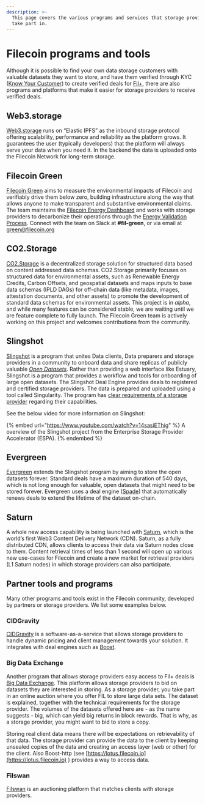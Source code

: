 ```yaml
---
description: >-
  This page covers the various programs and services that storage providers can
  take part in.
---
```


# Filecoin programs and tools

Although it is possible to find your own data storage customers with valuable datasets they want to store, and have them verified through KYC ([Know Your Customer](https://en.wikipedia.org/wiki/Know\_your\_customer)) to create verified deals for [Fil+](../../basics/how-storage-works/filecoin-plus.md), there are also programs and platforms that make it easier for storage providers to receive verified deals.

## Web3.storage

[Web3.storage](https://web3.storage/) runs on “Elastic IPFS” as the inbound storage protocol offering scalability, performance and reliability as the platform grows. It guarantees the user (typically developers) that the platform will always serve your data when you need it. In the backend the data is uploaded onto the Filecoin Network for long-term storage.

## Filecoin Green

[Filecoin Green](https://green.filecoin.io) aims to measure the environmental impacts of Filecoin and verifiably drive them below zero, building infrastructure along the way that allows anyone to make transparent and substantive environmental claims. The team maintains the [Filecoin Energy Dashboard](https://filecoin.energy/) and works with storage providers to decarbonize their operations through the [Energy Validation Process](https://filecoin-green.gitbook.io/filecoin-green-documentation/storage-providers-green-guidance-documentation/storage-providers-tiered-sustainability-claims). Connect with the team on Slack at **#fil-green**, or via email at [green@filecoin.org](mailto:green@filecoin.org)

## CO2.Storage

[CO2.Storage](https://co2.storage) is a decentralized storage solution for structured data based on content addressed data schemas. CO2.Storage primarily focuses on structured data for environmental assets, such as Renewable Energy Credits, Carbon Offsets, and geospatial datasets and maps inputs to base data schemas (IPLD DAGs) for off-chain data (like metadata, images, attestation documents, and other assets) to promote the development of standard data schemas for environmental assets. This project is in _alpha_, and while many features can be considered stable, we are waiting until we are feature complete to fully launch. The Filecoin Green team is actively working on this project and welcomes contributions from the community.

## Slingshot

[Slingshot](https://slingshot.filecoin.io) is a program that unites Data clients, Data preparers and storage providers in a community to onboard data and share replicas of publicly valuable [_Open Datasets_](https://datasets.filecoin.io). Rather than providing a web interface like Estuary, Slingshot is a program that provides a workflow and tools for onboarding of large open datasets. The Slingshot Deal Engine provides deals to registered and certified storage providers. The data is prepared and uploaded using a tool called Singularity. The program has [clear requirements of a storage provider](https://slingshot.filecoin.io/requirements#participating-as-a-storage-provider-sp) regarding their capabilities.

See the below video for more information on Slingshot:

{% embed url="https://www.youtube.com/watch?v=14sasiEThig" %}
A overview of the Slingshot project from the Enterprise Storage Provider Accelerator (ESPA).
{% endembed %}

## Evergreen

[Evergreen](https://evergreen.filecoin.io/) extends the Slingshot program by aiming to store the open datasets forever. Standard deals have a maximum duration of 540 days, which is not long enough for valuable, open datasets that might need to be stored forever. Evergreen uses a deal engine ([Spade](https://github.com/ribasushi/spade)) that automatically renews deals to extend the lifetime of the dataset on-chain.

## Saturn

A whole new access capability is being launched with [Saturn](https://saturn.tech), which is the world’s first Web3 Content Delivery Network (CDN). Saturn, as a fully distributed CDN, allows clients to access their data via Saturn nodes close to them. Content retrieval times of less than 1 second will open up various new use-cases for Filecoin and create a new market for retrieval providers (L1 Saturn nodes) in which storage providers can also participate.

## Partner tools and programs

Many other programs and tools exist in the Filecoin community, developed by partners or storage providers. We list some examples below.

### CIDGravity

[CIDGravity](https://www.cidgravity.com/) is a software-as-a-service that allows storage providers to handle dynamic pricing and client management towards your solution. It integrates with deal engines such as [Boost](https://boost.filecoin.io).

### Big Data Exchange

Another program that allows storage providers easy access to Fil+ deals is [Big Data Exchange](https://www.bigdataexchange.io/). This platform allows storage providers to bid on datasets they are interested in storing. As a storage provider, you take part in an online auction where you offer FIL to store large data sets. The dataset is explained, together with the technical requirements for the storage provider. The volumes of the datasets offered here are - as the name suggests - big, which can yield big returns in block rewards. That is why, as a storage provider, you might want to bid to store a copy.

Storing real client data means there will be expectations on retrievability of that data. The storage provider can provide the data to the client by keeping unsealed copies of the data and creating an access layer (web or other) for the client. Also Boost-http (see [https://lotus.filecoin.io](https://lotus.filecoin.io) ) provides a way to access data.

### Filswan

[Filswan](https://www.filswan.com/homepage) is an auctioning platform that matches clients with storage providers.
